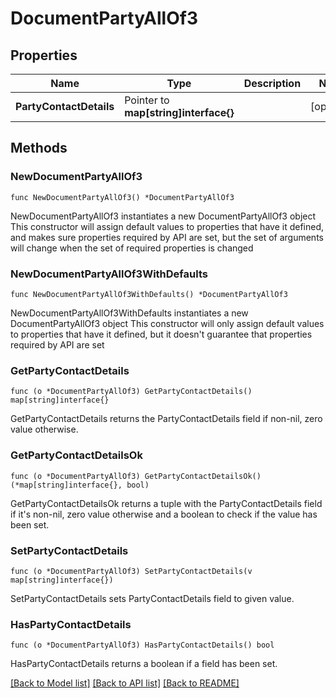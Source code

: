 # DocumentPartyAllOf3

## Properties

Name | Type | Description | Notes
------------ | ------------- | ------------- | -------------
**PartyContactDetails** | Pointer to **map[string]interface{}** |  | [optional] 

## Methods

### NewDocumentPartyAllOf3

`func NewDocumentPartyAllOf3() *DocumentPartyAllOf3`

NewDocumentPartyAllOf3 instantiates a new DocumentPartyAllOf3 object
This constructor will assign default values to properties that have it defined,
and makes sure properties required by API are set, but the set of arguments
will change when the set of required properties is changed

### NewDocumentPartyAllOf3WithDefaults

`func NewDocumentPartyAllOf3WithDefaults() *DocumentPartyAllOf3`

NewDocumentPartyAllOf3WithDefaults instantiates a new DocumentPartyAllOf3 object
This constructor will only assign default values to properties that have it defined,
but it doesn't guarantee that properties required by API are set

### GetPartyContactDetails

`func (o *DocumentPartyAllOf3) GetPartyContactDetails() map[string]interface{}`

GetPartyContactDetails returns the PartyContactDetails field if non-nil, zero value otherwise.

### GetPartyContactDetailsOk

`func (o *DocumentPartyAllOf3) GetPartyContactDetailsOk() (*map[string]interface{}, bool)`

GetPartyContactDetailsOk returns a tuple with the PartyContactDetails field if it's non-nil, zero value otherwise
and a boolean to check if the value has been set.

### SetPartyContactDetails

`func (o *DocumentPartyAllOf3) SetPartyContactDetails(v map[string]interface{})`

SetPartyContactDetails sets PartyContactDetails field to given value.

### HasPartyContactDetails

`func (o *DocumentPartyAllOf3) HasPartyContactDetails() bool`

HasPartyContactDetails returns a boolean if a field has been set.


[[Back to Model list]](../README.md#documentation-for-models) [[Back to API list]](../README.md#documentation-for-api-endpoints) [[Back to README]](../README.md)


